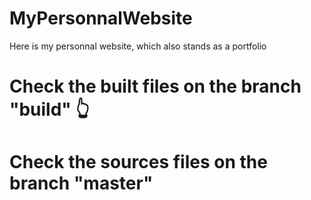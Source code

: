 # MyPersonnalWebsite
Here is my personnal website, which also stands as a portfolio

# Check the built files on the branch "build" 👆

# Check the sources files on the branch "master"
